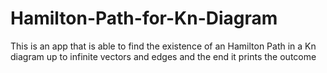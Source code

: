 # Hamilton-Path-for-Kn-Diagram
This is an app that is able to find the existence of an Hamilton Path in a Kn diagram up to infinite vectors and edges and the end it prints the outcome
